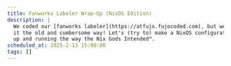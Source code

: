 ```yaml
---
title: Fanworks Labeler Wrap-Up (NixOS Edition)
description: |
  We coded our [fanworks labeler](https://atfujo.fujocoded.com), but we're still running
  it the old and cumbersome way! Let's (try to) make a NixOS configuration to get our labeler
  up and running the way the Nix Gods Intended™.
scheduled_at: 2025-2-13 15:00:00
tags: []
---
```

